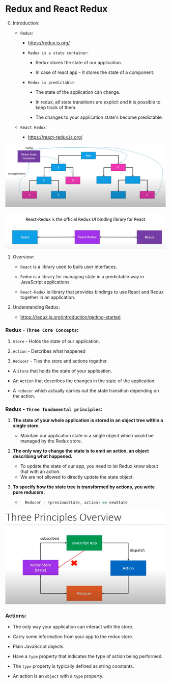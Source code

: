 # Redux and React Redux

0. Introduction:

    - ```Redux```:

        - https://redux.js.org/
    
        - ```Redux is a state container```:

            - Redux stores the state of our application.

            - In case of react app - It stores the state of a component.
        
        - ```Redux is predictable```:

            - The state of the application can change.

            - In redux, all state transitions are explicit and it is possible to keep track of them.

            - The changes to your application state's become predictable.

    - ```React Redux```:

        - https://react-redux.js.org/

![](ReactRedux.PNG)

![](React-Redux.PNG)

1. Overview:

    - ```React``` is a library used to buils user interfaces.

    - ```Redux``` is a library for managing state in a predictable way in JavaScript applications

    - ```React-Redux``` is library that provides bindings to use React and Redux together in an application.

2. Understanding Redux:

    - https://redux.js.org/introduction/getting-started

### Redux - ```Three Core Concepts```:

1. ```Store``` - Holds the state of our application.

2. ```Action``` - Dercribes what happened

3. ```Reducer``` - Ties the store and actions together.

- A ```Store``` that holds the state of your application.

- An ```Action``` that describes the changes in the state of the application.

- A ```reducer``` which actually carries out the state transition depending on the action.

### Redux - ```Three fundamental principles```:

1. **The state of your whole application is stored in an object tree within a single store.** 
    - Maintain our application state in a single object which would be managed by the Redux store.

2. **The only way to change the state is to emit an action, an object describing what happened.**
    - To update the state of our app, you need to let Redux know about that with an action.
    - We are not allowed to directly update the state object.

3. **To specify how the state tree is transformed by actions, you write pure reducers.**
    - ```javaScript
        Reducer - (previousState, action) => newState
      ```
![](ReduxThreePrinciples.PNG)

### Actions:

- The only way your application can interact with the store.

- Carry some information from your app to the redux store.

- Plain JavaScript objects.

- Have a ```type``` property that indicates the type of action being performed.

- The ```type``` property is typically defined as string constants.

- An action is an ```object``` with a ```type``` property.